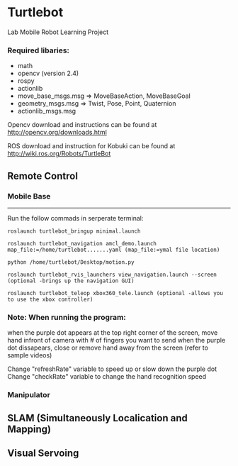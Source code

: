 # Turtlebot
Lab Mobile Robot Learning Project

### Required libaries:
* math
* opencv (version 2.4)
* rospy
* actionlib
* move_base_msgs.msg => MoveBaseAction, MoveBaseGoal
* geometry_msgs.msg => Twist, Pose, Point, Quaternion
* actionlib_msgs.msg

Opencv download and instructions can be found at http://opencv.org/downloads.html

ROS download and instruction for Kobuki can be found at http://wiki.ros.org/Robots/TurtleBot

## Remote Control
### Mobile Base
---------------
Run the follow commads in serperate terminal:
```
roslaunch turtlebot_bringup minimal.launch
```
```
roslaunch turtlebot_navigation amcl_demo.launch map_file:=/home/turtlebot.......yaml (map_file:=ymal file location)
```
```
python /home/turtlebot/Desktop/motion.py
```	
```
roslaunch turtlebot_rvis_launchers view_navigation.launch --screen (optional -brings up the navigation GUI)
```	
```
roslaunch turtlebot_teleop xbox360_tele.launch (optional -allows you to use the xbox controller)
```	
### **Note:** When running the program:

when the purple dot appears at the top right corner of the screen, move hand infront of camera with # of fingers you want to send
when the purple dot dissapears, close or remove hand away from the screen 
(refer to sample videos)

Change "refreshRate" variable to speed up or slow down the purple dot
Change "checkRate" variable to change the hand recognition speed

### Manipulator



## SLAM (Simultaneously Localication and Mapping)



## Visual Servoing

